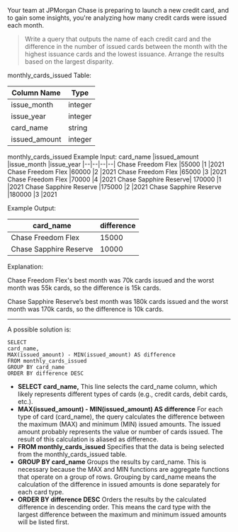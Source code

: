 Your team at JPMorgan Chase is preparing to launch a new credit card, and to gain some insights, you're analyzing how many credit cards were issued each month.

> Write a query that outputs the name of each credit card and the difference in the number of issued cards between the month with the highest issuance cards and the lowest issuance. Arrange the results based on the largest disparity.

monthly_cards_issued Table:

Column Name	| Type
| -- | --|
issue_month	|integer
issue_year	|integer
card_name	|string
issued_amount	|integer

monthly_cards_issued Example Input:
card_name	|issued_amount	|issue_month	|issue_year
|--|--|--|--|
Chase Freedom Flex	|55000	|1	|2021
Chase Freedom Flex	|60000	|2	|2021
Chase Freedom Flex	|65000	|3	|2021
Chase Freedom Flex	|70000	|4	|2021
Chase Sapphire Reserve|	170000	|1	|2021
Chase Sapphire Reserve	|175000	|2	|2021
Chase Sapphire Reserve	|180000	|3	|2021

Example Output:

card_name	|difference
|--|--|
Chase Freedom Flex	|15000
Chase Sapphire Reserve	|10000

Explanation:

Chase Freedom Flex's best month was 70k cards issued and the worst month was 55k cards, so the difference is 15k cards.

Chase Sapphire Reserve’s best month was 180k cards issued and the worst month was 170k cards, so the difference is 10k cards.

***

A possible solution is:
```
SELECT  
card_name,
MAX(issued_amount) - MIN(issued_amount) AS difference
FROM monthly_cards_issued
GROUP BY card_name
ORDER BY difference DESC
```

* **SELECT card_name,**
This line selects the card_name column, which likely represents different types of cards (e.g., credit cards, debit cards, etc.).
* **MAX(issued_amount) - MIN(issued_amount) AS difference**
For each type of card (card_name), the query calculates the difference between the maximum (MAX) and minimum (MIN) issued amounts. The issued amount probably represents the value or number of cards issued.
The result of this calculation is aliased as difference.
* **FROM monthly_cards_issued**
Specifies that the data is being selected from the monthly_cards_issued table.
* **GROUP BY card_name**
Groups the results by card_name. This is necessary because the MAX and MIN functions are aggregate functions that operate on a group of rows. Grouping by card_name means the calculation of the difference in issued amounts is done separately for each card type.
* **ORDER BY difference DESC**
Orders the results by the calculated difference in descending order. This means the card type with the largest difference between the maximum and minimum issued amounts will be listed first.